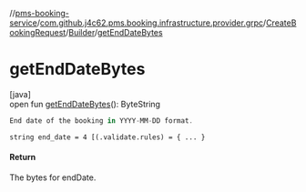 //[pms-booking-service](../../../../index.md)/[com.github.j4c62.pms.booking.infrastructure.provider.grpc](../../index.md)/[CreateBookingRequest](../index.md)/[Builder](index.md)/[getEndDateBytes](get-end-date-bytes.md)

# getEndDateBytes

[java]\
open fun [getEndDateBytes](get-end-date-bytes.md)(): ByteString

```kotlin
End date of the booking in YYYY-MM-DD format.

```
`string end_date = 4 [(.validate.rules) = { ... }`

#### Return

The bytes for endDate.
